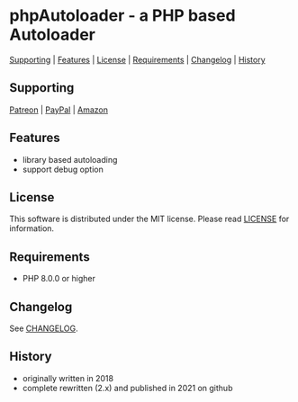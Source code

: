 # phpAutoloader - a PHP based Autoloader

[Supporting](https://github.com/robertsaupe/phpautoloader#supporting) |
[Features](https://github.com/robertsaupe/phpautoloader#features) |
[License](https://github.com/robertsaupe/phpautoloader#license) |
[Requirements](https://github.com/robertsaupe/phpautoloader#requirements) |
[Changelog](https://github.com/robertsaupe/phpautoloader#changelog) |
[History](https://github.com/robertsaupe/phpautoloader#history)

## Supporting
[Patreon](https://www.patreon.com/robertsaupe) |
[PayPal](https://www.paypal.com/donate?hosted_button_id=SQMRNY8YVPCZQ) |
[Amazon](https://www.amazon.de/ref=as_li_ss_tl?ie=UTF8&linkCode=ll2&tag=robertsaupe-21&linkId=b79bc86cee906816af515980cb1db95e&language=de_DE)

## Features
- library based autoloading
- support debug option

## License
This software is distributed under the MIT license. Please read [LICENSE](LICENSE) for information.

## Requirements
- PHP 8.0.0 or higher

## Changelog
See [CHANGELOG](CHANGELOG.md).

## History
- originally written in 2018
- complete rewritten (2.x) and published in 2021 on github
